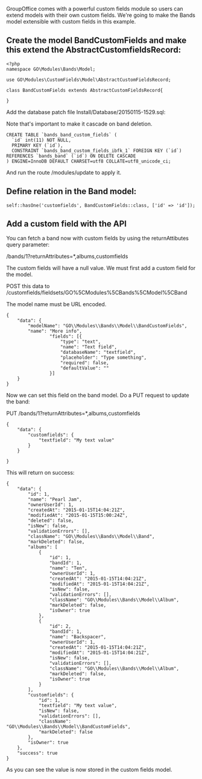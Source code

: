 GroupOffice comes with a powerful custom fields module so users can extend models with their own custom fields.
We're going to make the Bands model extensible with custom fields in this example.

## Create the model BandCustomFields and make this extend the AbstractCustomfieldsRecord:

````````````````````````````````````````````````````````````````````````````````
<?php
namespace GO\Modules\Bands\Model;

use GO\Modules\CustomFields\Model\AbstractCustomFieldsRecord;

class BandCustomFields extends AbstractCustomFieldsRecord{	

}

````````````````````````````````````````````````````````````````````````````````

Add the database patch file Install/Database/20150115-1529.sql:

Note that's important to make it cascade on band deletion.

````````````````````````````````````````````````````````````````````````````````
CREATE TABLE `bands_band_custom_fields` (
  `id` int(11) NOT NULL,
  PRIMARY KEY (`id`),
  CONSTRAINT `bands_band_custom_fields_ibfk_1` FOREIGN KEY (`id`) REFERENCES `bands_band` (`id`) ON DELETE CASCADE
) ENGINE=InnoDB DEFAULT CHARSET=utf8 COLLATE=utf8_unicode_ci;

````````````````````````````````````````````````````````````````````````````````

And run the route /modules/update to apply it.


## Define relation in the Band model:
``````````````````````````````````````````````````````````````````
self::hasOne('customfields', BandCustomFields::class, ['id' => 'id']);	
```````````````````````````````````````````````````````````````````

## Add a custom field with the API

You can fetch a band now with custom fields by using the returnAttibutes query parameter:

/bands/1?returnAttributes=*,albums,customfields

The custom fields will have a null value. We must first add a custom field for the model.



POST this data to /customfields/fieldsets/GO%5CModules%5CBands%5CModel%5CBand

The model name must be URL encoded.

````````````````````````````````````````````````````````````````````````````````
{
    "data": {
        "modelName": "GO\\Modules\\Bands\\Model\\BandCustomFields",
        "name": "More info",
				"fields": [{
					"type": "text",
					"name": "Text field",
					"databaseName": "textfield",
					"placeholder": "Type something",
					"required": false,
					"defaultValue": ""			
				}]
    } 
}
````````````````````````````````````````````````````````````````````````````````

Now we can set this field on the band model. Do a PUT request to update the
band:

PUT /bands/1?returnAttributes=*,albums,customfields

````````````````````````````````````````````````````````````````````````````````
{
	"data": {		
		"customfields": {
			"textfield": "My text value"
		}
	}

}

````````````````````````````````````````````````````````````````````````````````

This will return on success:

````````````````````````````````````````````````````````````````````````````````
{
    "data": {
        "id": 1,
        "name": "Pearl Jam",
        "ownerUserId": 1,
        "createdAt": "2015-01-15T14:04:21Z",
        "modifiedAt": "2015-01-15T15:00:24Z",
        "deleted": false,
        "isNew": false,
        "validationErrors": [],
        "className": "GO\\Modules\\Bands\\Model\\Band",
        "markDeleted": false,
        "albums": [
            {
                "id": 1,
                "bandId": 1,
                "name": "Ten",
                "ownerUserId": 1,
                "createdAt": "2015-01-15T14:04:21Z",
                "modifiedAt": "2015-01-15T14:04:21Z",
                "isNew": false,
                "validationErrors": [],
                "className": "GO\\Modules\\Bands\\Model\\Album",
                "markDeleted": false,
                "isOwner": true
            },
            {
                "id": 2,
                "bandId": 1,
                "name": "Backspacer",
                "ownerUserId": 1,
                "createdAt": "2015-01-15T14:04:21Z",
                "modifiedAt": "2015-01-15T14:04:21Z",
                "isNew": false,
                "validationErrors": [],
                "className": "GO\\Modules\\Bands\\Model\\Album",
                "markDeleted": false,
                "isOwner": true
            }
        ],
        "customfields": {
            "id": 1,
            "textfield": "My text value",
            "isNew": false,
            "validationErrors": [],
            "className": "GO\\Modules\\Bands\\Model\\BandCustomFields",
            "markDeleted": false
        },
        "isOwner": true
    },
    "success": true
}

````````````````````````````````````````````````````````````````````````````````

As you can see the value is now stored in the custom fields model.